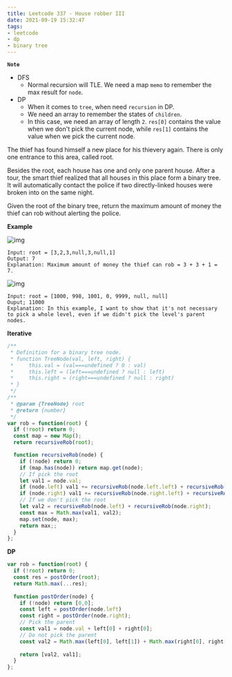 ```yaml
---
title: Leetcode 337 - House robber III
date: 2021-09-19 15:32:47
tags:
- leetcode
- dp
- binary tree
---
```

**`Note`**
- DFS
  - Normal recursion will TLE. We need a map `memo` to remember the max result for `node`.
- DP
  - When it comes to `tree`, when need `recursion` in DP.
  - We need an array to remember the states of `children`.
  - In this case, we need an array of length `2`. `res[0]` contains the value when we don't pick the current node, while `res[1]` contains the value when we pick the current node.

The thief has found himself a new place for his thievery again. There is only one entrance to this area, called root.

Besides the root, each house has one and only one parent house. After a tour, the smart thief realized that all houses in this place form a binary tree. It will automatically contact the police if two directly-linked houses were broken into on the same night.

Given the root of the binary tree, return the maximum amount of money the thief can rob without alerting the police.

**Example**

![img](https://assets.leetcode.com/uploads/2021/03/10/rob1-tree.jpg)
```
Input: root = [3,2,3,null,3,null,1]
Output: 7
Explanation: Maximum amount of money the thief can rob = 3 + 3 + 1 = 7.
```
![img](https://i.imgur.com/ClODwWq.png)
```
Input: root = [1000, 998, 1001, 0, 9999, null, null]
Ouput; 11000
Explanation: In this example, I want to show that it's not necessary to pick a whole level, even if we didn't pick the level's parent nodes.
```

**Iterative**
```javascript
/**
 * Definition for a binary tree node.
 * function TreeNode(val, left, right) {
 *     this.val = (val===undefined ? 0 : val)
 *     this.left = (left===undefined ? null : left)
 *     this.right = (right===undefined ? null : right)
 * }
 */
/**
 * @param {TreeNode} root
 * @return {number}
 */
var rob = function(root) {
  if (!root) return 0;
  const map = new Map();
  return recursiveRob(root);

  function recursiveRob(node) {
    if (!node) return 0;
    if (map.has(node)) return map.get(node);
    // If pick the root
    let val1 = node.val;
    if (node.left) val1 += recursiveRob(node.left.left) + recursiveRob(node.left.right);
    if (node.right) val1 += recursiveRob(node.right.left) + recursiveRob(node.right.right);
    // If we don't pick the root
    let val2 = recursiveRob(node.left) + recursiveRob(node.right);
    const max = Math.max(val1, val2);
    map.set(node, max);
    return max;;
  }
};
```

**DP**
```javascript
var rob = function(root) {
  if (!root) return 0;
  const res = postOrder(root);
  return Math.max(...res);
  
  function postOrder(node) {
    if (!node) return [0,0];
    const left = postOrder(node.left)
    const right = postOrder(node.right);
    // Pick the parent
    const val1 = node.val + left[0] + right[0];
    // Do not pick the parent
    const val2 = Math.max(left[0], left[1]) + Math.max(right[0], right[1]);
    
    return [val2, val1];
  }
};
```